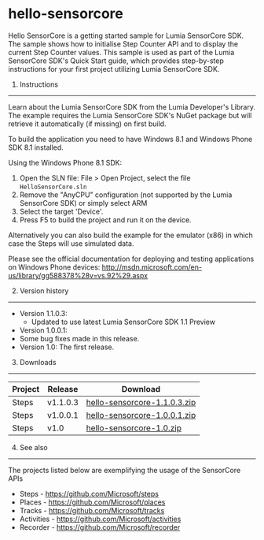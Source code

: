 hello-sensorcore
================

Hello SensorCore is a getting started sample for Lumia SensorCore SDK. The sample shows how to initialise Step Counter API and to display the current Step Counter values. This sample is used as part of the Lumia SensorCore SDK's Quick Start guide, which provides step-by-step instructions for your first project utilizing Lumia SensorCore SDK.
 

1. Instructions
--------------------------------------------------------------------------------

Learn about the Lumia SensorCore SDK from the Lumia Developer's Library. The
example requires the Lumia SensorCore SDK's NuGet package but will retrieve it
automatically (if missing) on first build.

To build the application you need to have Windows 8.1 and Windows Phone SDK 8.1
installed.

Using the Windows Phone 8.1 SDK:

1. Open the SLN file: File > Open Project, select the file `HelloSensorCore.sln`
2. Remove the "AnyCPU" configuration (not supported by the Lumia SensorCore SDK)
or simply select ARM
3. Select the target 'Device'.
4. Press F5 to build the project and run it on the device.

Alternatively you can also build the example for the emulator (x86) in which case
the Steps will use simulated data.

Please see the official documentation for
deploying and testing applications on Windows Phone devices:
http://msdn.microsoft.com/en-us/library/gg588378%28v=vs.92%29.aspx

2. Version history
--------------------------------------------------------------------------------
* Version 1.1.0.3:
  * Updated to use latest Lumia SensorCore SDK 1.1 Preview
* Version 1.0.0.1: 
 * Some bug fixes made in this release.
* Version 1.0: The first release.

3. Downloads
---------

| Project | Release | Download |
| ------- | --------| -------- |
| Steps | v1.1.0.3 | [hello-sensorcore-1.1.0.3.zip](https://github.com/Microsoft/hello-sensorcore/archive/v1.1.0.3.zip) |
| Steps | v1.0.0.1 | [hello-sensorcore-1.0.0.1.zip](https://github.com/Microsoft/hello-sensorcore/archive/v1.0.0.1.zip) |
| Steps | v1.0 | [hello-sensorcore-1.0.zip](https://github.com/Microsoft/hello-sensorcore/archive/v1.0.zip) |

4. See also
--------------------------------------------------------------------------------

The projects listed below are exemplifying the usage of the SensorCore APIs

* Steps -  https://github.com/Microsoft/steps
* Places - https://github.com/Microsoft/places
* Tracks - https://github.com/Microsoft/tracks
* Activities - https://github.com/Microsoft/activities
* Recorder - https://github.com/Microsoft/recorder
